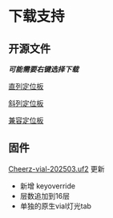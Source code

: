 # 下载支持

## 开源文件

***可能需要右键选择下载***

<a href="https://raw.githubusercontent.com/pretendancers/pretendancers.github.io/refs/heads/main/public/plates/ortholinear.dxf">直列定位板</a>

<a href="https://raw.githubusercontent.com/pretendancers/pretendancers.github.io/refs/heads/main/public/plates/staggered.dxf">斜列定位板</a>

<a href="https://raw.githubusercontent.com/pretendancers/pretendancers.github.io/refs/heads/main/public/plates/universal.dxf">兼容定位板</a>

## 固件

<a href="https://raw.githubusercontent.com/pretendancers/pretendancers.github.io/refs/heads/main/public/firmwares/Cheerz-vial-202503.uf2">Cheerz-vial-202503.uf2</a>
更新

- 新增 keyoverride
- 层数追加到16层
- 单独的原生vial灯光tab

<!-- ![](/downloads/Cheerz-vial-202503.uf2.uf2) -->